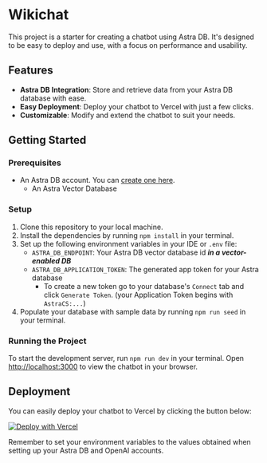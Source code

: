 # Wikichat

This project is a starter for creating a chatbot using Astra DB. It's designed to be easy to deploy and use, with a focus on performance and usability.

## Features

- **Astra DB Integration**: Store and retrieve data from your Astra DB database with ease.
- **Easy Deployment**: Deploy your chatbot to Vercel with just a few clicks.
- **Customizable**: Modify and extend the chatbot to suit your needs.

## Getting Started

### Prerequisites

- An Astra DB account. You can [create one here](https://astra.datastax.com/register).
    - An Astra Vector Database

### Setup

1. Clone this repository to your local machine.
2. Install the dependencies by running `npm install` in your terminal.
3. Set up the following environment variables in your IDE or `.env` file:
    - `ASTRA_DB_ENDPOINT`: Your Astra DB vector database id **_in a vector-enabled DB_**
    - `ASTRA_DB_APPLICATION_TOKEN`: The generated app token for your Astra database
        - To create a new token go to your database's `Connect` tab and click `Generate Token`. (your Application Token begins with `AstraCS:...`)
4. Populate your database with sample data by running `npm run seed` in your terminal.

### Running the Project

To start the development server, run `npm run dev` in your terminal. Open [http://localhost:3000](http://localhost:3000) to view the chatbot in your browser.

## Deployment

You can easily deploy your chatbot to Vercel by clicking the button below:

[![Deploy with Vercel](https://vercel.com/button)](https://vercel.com/new/clone?repository-url=https://github.com/datastax/wikichat&env=ASTRA_DB_NAMESPACE,OPENAI_API_KEY,ASTRA_DB_ID,ASTRA_DB_REGION,ASTRA_DB_APPLICATION_TOKEN)

Remember to set your environment variables to the values obtained when setting up your Astra DB and OpenAI accounts.

